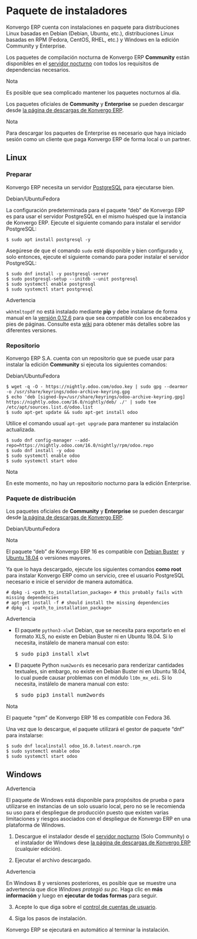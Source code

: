 # Paquete de instaladores

Konvergo ERP cuenta con instalaciones en paquete para distribuciones Linux basadas en
Debian (Debian, Ubuntu, etc.), distribuciones Linux basadas en RPM (Fedora,
CentOS, RHEL, etc.) y Windows en la edición Community y Enterprise.

Los paquetes de compilación nocturna de Konvergo ERP **Community** están disponibles
en el [servidor nocturno](https://nightly.odoo.com) con todos los requisitos
de dependencias necesarios.

<div class="alert alert-primary">
<p class="alert-title">
Nota</p><p>Es posible que sea complicado mantener los paquetes nocturnos al día.</p>
</div>

Los paquetes oficiales de **Community** y **Enterprise** se pueden descargar
desde [la página de descargas de Konvergo ERP](https://www.odoo.com/page/download).

<div class="alert alert-primary">
<p class="alert-title">
Nota</p><p>Para descargar los paquetes de Enterprise es necesario que haya iniciado sesión como un cliente que paga Konvergo ERP de forma local o un partner.</p>
</div>

## Linux

### Preparar

Konvergo ERP necesita un servidor [PostgreSQL](https://www.postgresql.org/) para
ejecutarse bien.

Debian/UbuntuFedora

La configuración predeterminada para el paquete “deb” de Konvergo ERP es para usar el
servidor PostgreSQL en el mismo huésped que la instancia de Konvergo ERP. Ejecute el
siguiente comando para instalar el servidor PostgreSQL:

    
    
    $ sudo apt install postgresql -y
    

Asegúrese de que el comando `sudo` esté disponible y bien configurado y, solo
entonces, ejecute el siguiente comando para poder instalar el servidor
PostgreSQL:

    
    
    $ sudo dnf install -y postgresql-server
    $ sudo postgresql-setup --initdb --unit postgresql
    $ sudo systemctl enable postgresql
    $ sudo systemctl start postgresql
    

<div class="alert alert-warning">
<p class="alert-title">
Advertencia</p><p><code>wkhtmltopdf</code> no está instalado mediante <b>pip</b> y debe instalarse de forma manual en la <a href="https://github.com/wkhtmltopdf/packaging/releases/tag/0.12.6.1-3">versión 0.12.6</a> para que sea compatible con los encabezados y pies de páginas. Consulte esta <a href="https://github.com/odoo/odoo/wiki/Wkhtmltopdf">wiki</a> para obtener más detalles sobre las diferentes versiones.</p>
</div>

### Repositorio

Konvergo ERP S.A. cuenta con un repositorio que se puede usar para instalar la edición
**Community** si ejecuta los siguientes comandos:

Debian/UbuntuFedora

    
    
    $ wget -q -O - https://nightly.odoo.com/odoo.key | sudo gpg --dearmor -o /usr/share/keyrings/odoo-archive-keyring.gpg
    $ echo 'deb [signed-by=/usr/share/keyrings/odoo-archive-keyring.gpg] https://nightly.odoo.com/16.0/nightly/deb/ ./' | sudo tee /etc/apt/sources.list.d/odoo.list
    $ sudo apt-get update && sudo apt-get install odoo
    

Utilice el comando usual `apt-get upgrade` para mantener su instalación
actualizada.

    
    
    $ sudo dnf config-manager --add-repo=https://nightly.odoo.com/16.0/nightly/rpm/odoo.repo
    $ sudo dnf install -y odoo
    $ sudo systemctl enable odoo
    $ sudo systemctl start odoo
    

<div class="alert alert-primary">
<p class="alert-title">
Nota</p><p>En este momento, no hay un repositorio nocturno para la edición Enterprise.</p>
</div>

### Paquete de distribución

Los paquetes oficiales de **Community** y **Enterprise** se pueden descargar
desde [la página de descargas de Konvergo ERP](https://www.odoo.com/page/download).

Debian/UbuntuFedora

<div class="alert alert-primary">
<p class="alert-title">
Nota</p><p>El paquete “deb” de Konvergo ERP 16 es compatible con <a href="https://www.debian.org/releases/buster/">Debian Buster</a>  y <a href="https://releases.ubuntu.com/18.04">Ubuntu 18.04</a> o versiones mayores.</p>
</div>

Ya que lo haya descargado, ejecute los siguientes comandos **como root** para
instalar Konvergo ERP como un servicio, cree el usuario PostgreSQL necesario e inicie
el servidor de manera automática.

    
    
    # dpkg -i <path_to_installation_package> # this probably fails with missing dependencies
    # apt-get install -f # should install the missing dependencies
    # dpkg -i <path_to_installation_package>
    

<div class="alert alert-warning">
<p class="alert-title">
Advertencia</p><ul>
<li><p>El paquete <code>python3-xlwt</code> Debian, que se necesita para exportarlo en el formato XLS, no existe en Debian Buster ni en Ubuntu 18.04. Si lo necesita, instálelo de manera manual con esto:</p>
<div class="highlight-console notranslate"><div class="highlight"><pre><span></span><span class="gp">$</span> sudo pip3 install xlwt
</pre></div>
</div>
</li>
<li><p>El paquete Python <code>num2words</code>  es necesario para renderizar cantidades textuales, sin embargo, no existe en Debian Buster ni en Ubuntu 18.04, lo cual puede causar problemas con el módulo <code>l10n_mx_edi</code>. Si lo necesita, instálelo de manera manual con esto:</p>
<div class="highlight-console notranslate"><div class="highlight"><pre><span></span><span class="gp">$</span> sudo pip3 install num2words
</pre></div>
</div>
</li>
</ul>
</div>

<div class="alert alert-primary">
<p class="alert-title">
Nota</p><p>El paquete “rpm” de Konvergo ERP 16 es compatible con Fedora 36.</p>
</div>

Una vez que lo descargue, el paquete utilizará el gestor de paquete “dnf” para
instalarse:

    
    
    $ sudo dnf localinstall odoo_16.0.latest.noarch.rpm
    $ sudo systemctl enable odoo
    $ sudo systemctl start odoo
    

## Windows

> <div class="alert alert-warning">
<p class="alert-title">
Advertencia</p><p>El paquete de Windows está disponible para propósitos de prueba o para utilizarse en instancias de un solo usuario local, pero no se le recomienda su uso para el despliegue de producción puesto que existen varias limitaciones y riesgos asociados con el despliegue de Konvergo ERP en una plataforma de Windows.</p>
</div>

  1. Descargue el instalador desde el [servidor nocturno](https://nightly.odoo.com) (Solo Community) o el instalador de Windows dese [la página de descargas de Konvergo ERP](https://www.odoo.com/page/download) (cualquier edición).

  2. Ejecutar el archivo descargado.

<div class="alert alert-warning">
<p class="alert-title">
Advertencia</p><p>En Windows 8 y versiones posteriores, es posible que se muestre una advertencia que dice <em>Windows protegió su pc</em>. Haga clic en <b>más información</b> y luego en <b>ejecutar de todas formas</b> para seguir.</p>
</div>

  3. Acepte lo que diga sobre el [control de cuentas de usuario](https://es.wikipedia.org/wiki/Control_de_cuentas_de_usuario).

  4. Siga los pasos de instalación.

Konvergo ERP se ejecutará en automático al terminar la instalación.

